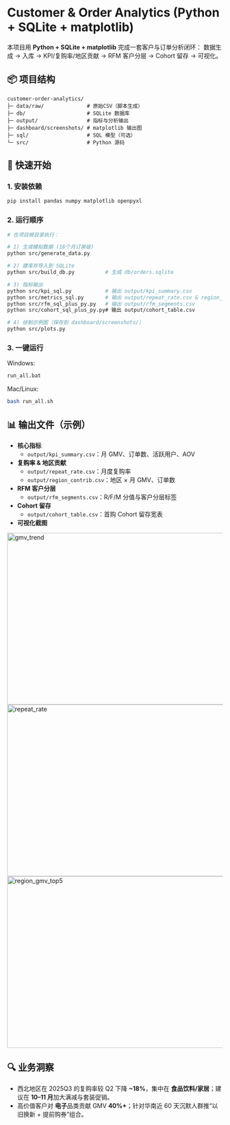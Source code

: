# Customer & Order Analytics (Python + SQLite + matplotlib)

本项目用 **Python + SQLite + matplotlib** 完成一套客户与订单分析闭环：
数据生成 → 入库 → KPI/复购率/地区贡献 → RFM 客户分层 → Cohort 留存 → 可视化。

## 📦 项目结构
```
customer-order-analytics/
├─ data/raw/              # 原始CSV（脚本生成）
├─ db/                    # SQLite 数据库
├─ output/                # 指标与分析输出
├─ dashboard/screenshots/ # matplotlib 输出图
├─ sql/                   # SQL 模型（可选）
└─ src/                   # Python 源码
```

## 🚀 快速开始

### 1. 安装依赖
```bash
pip install pandas numpy matplotlib openpyxl
```

### 2. 运行顺序
```bash
# 在项目根目录执行：

# 1) 生成模拟数据 (18个月订单级)
python src/generate_data.py

# 2) 建库并导入到 SQLite
python src/build_db.py          # 生成 db/orders.sqlite

# 3) 指标输出
python src/kpi_sql.py           # 输出 output/kpi_summary.csv
python src/metrics_sql.py       # 输出 output/repeat_rate.csv & region_contrib.csv
python src/rfm_sql_plus_py.py   # 输出 output/rfm_segments.csv
python src/cohort_sql_plus_py.py# 输出 output/cohort_table.csv

# 4) 绘制示例图（保存到 dashboard/screenshots/）
python src/plots.py
```

### 3. 一键运行
Windows:
```bash
run_all.bat
```
Mac/Linux:
```bash
bash run_all.sh
```

## 📊 输出文件（示例）

- **核心指标**
  - `output/kpi_summary.csv`：月 GMV、订单数、活跃用户、AOV
- **复购率 & 地区贡献**
  - `output/repeat_rate.csv`：月度复购率
  - `output/region_contrib.csv`：地区 × 月 GMV、订单数
- **RFM 客户分层**
  - `output/rfm_segments.csv`：R/F/M 分值与客户分层标签
- **Cohort 留存**
  - `output/cohort_table.csv`：首购 Cohort 留存宽表
- **可视化截图**
<img width="800" height="400" alt="gmv_trend" src="https://github.com/user-attachments/assets/a7cb435c-a0e9-428e-8e37-1ee6beae0e09" />
<img width="800" height="400" alt="repeat_rate" src="https://github.com/user-attachments/assets/68d0bdcc-2846-4817-9875-f0a1c0673773" />
<img width="800" height="400" alt="region_gmv_top5" src="https://github.com/user-attachments/assets/d361ee66-3a11-44c2-8fbb-762f4903f12b" />


## 🔍 业务洞察

- 西北地区在 2025Q3 的复购率较 Q2 下降 **~18%**，集中在 **食品饮料/家居**；建议在 **10–11 月**加大满减与套装促销。
- 高价值客户对 **电子**品类贡献 GMV **40%+**；针对华南近 60 天沉默人群推“以旧换新 + 提前购券”组合。
